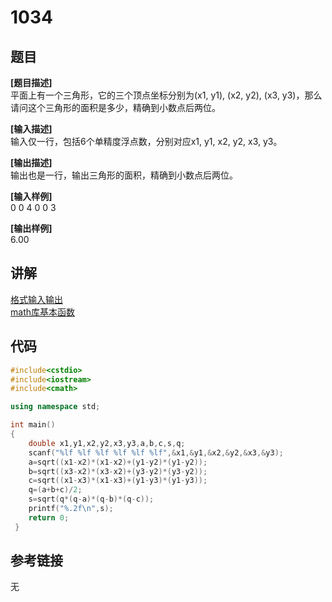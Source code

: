 # 1034
## 题目  
**[题目描述]**  
平面上有一个三角形，它的三个顶点坐标分别为(x1, y1), (x2, y2), (x3, y3)，那么请问这个三角形的面积是多少，精确到小数点后两位。  

**[输入描述]**   
输入仅一行，包括6个单精度浮点数，分别对应x1, y1, x2, y2, x3, y3。  

**[输出描述]**  
输出也是一行，输出三角形的面积，精确到小数点后两位。   

**[输入样例]**  
0 0 4 0 0 3  

**[输出样例]**  
6.00  

## 讲解    
[格式输入输出](a)  
[math库基本函数](a)  

## 代码   

```cpp
#include<cstdio>  
#include<iostream>  
#include<cmath>  

using namespace std;  

int main()  
{  
	double x1,y1,x2,y2,x3,y3,a,b,c,s,q;  
	scanf("%lf %lf %lf %lf %lf %lf",&x1,&y1,&x2,&y2,&x3,&y3);  
	a=sqrt((x1-x2)*(x1-x2)+(y1-y2)*(y1-y2));  
	b=sqrt((x3-x2)*(x3-x2)+(y3-y2)*(y3-y2));  
	c=sqrt((x1-x3)*(x1-x3)+(y1-y3)*(y1-y3));  
	q=(a+b+c)/2;  
	s=sqrt(q*(q-a)*(q-b)*(q-c));  
	printf("%.2f\n",s);  
	return 0;  
 }   
```

## 参考链接  
无  
